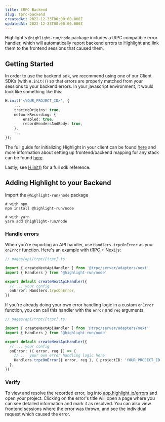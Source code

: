 ```yaml
---
title: tRPC Backend
slug: tprc-backend
createdAt: 2022-12-23T00:00:00.000Z
updatedAt: 2022-12-23T00:00:00.000Z
---
```


Highlight's `@highlight-run/node` package includes a tRPC compatible error handler, which will automatically report backend errors to Highlight and link them to the frontend sessions that caused them.

## Getting Started

In order to use the backend sdk, we recommend using one of our Client SDKs (with `H.init()`) so that errors are properly matched from your sessions to your backend errors. In your javascript environment, it would look like something like this:

```typescript
H.init('<YOUR_PROJECT_ID>', {
    ...
    tracingOrigins: true,
	networkRecording: {
		enabled: true,
		recordHeadersAndBody: true,
	},
    ...
});
```

The full guide for initializing Highlight in your client can be found [here](../1_overview.md#for-your-frontend) and more information about setting up frontend/backend mapping for any stack can be found [here](../2_frontend-backend-mapping.md).

Lastly, see [H.init()](../../sdk/client.md#Hinit) for a full sdk reference.

## Adding Highlight to your Backend

Import the `@highlight-run/node` package

```shell
# with npm
npm install @highlight-run/node

# with yarn
yarn add @highlight-run/node
```

### Handle errors

When you're exporting an API handler, use `Handlers.trpcOnError` as your `onError` function. Here's an example with tRPC + Next.js:

```typescript
// pages/api/trpc/[trpc].ts

import { createNextApiHandler } from '@trpc/server/adapters/next'
import { Handlers } from '@highlight-run/node'

export default createNextApiHandler({
  // ... your config
  onError: Handlers.trpcOnError,
})
```

If you're already doing your own error handling logic in a custom `onError` function, you can call this handler with the `error` and `req` arguments.

```typescript
// pages/api/trpc/[trpc].ts

import { createNextApiHandler } from '@trpc/server/adapters/next'
import { Handlers } from '@highlight-run/node'

export default createNextApiHandler({
  // ... your config
  onError: ({ error, req }) => {
    // ... your own error handling logic here
    Handlers.trpcOnError({ error, req }, { projectID: 'YOUR_PROJECT_ID' })
  },
})
```

### Verify

To view and resolve the recorded error, log into [app.highlight.io/errors](https://app.highlight.io/errors) and open your project. Clicking on the error's title will open a page where you can see detailed information and mark it as resolved. You can also view frontend sessions where the error was thrown, and see the individual request which caused the error.
